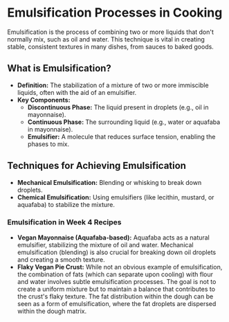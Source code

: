 
# Emulsification Processes in Cooking  
  
Emulsification is the process of combining two or more liquids that don't normally mix, such as oil and water. This technique is vital in creating stable, consistent textures in many dishes, from sauces to baked goods.  
  
## What is Emulsification?  
  
* **Definition:** The stabilization of a mixture of two or more immiscible liquids, often with the aid of an emulsifier.  
* **Key Components:**  
	+ **Discontinuous Phase:** The liquid present in droplets (e.g., oil in mayonnaise).  
	+ **Continuous Phase:** The surrounding liquid (e.g., water or aquafaba in mayonnaise).  
	+ **Emulsifier:** A molecule that reduces surface tension, enabling the phases to mix.  
  
## Techniques for Achieving Emulsification  
  
* **Mechanical Emulsification:** Blending or whisking to break down droplets.  
* **Chemical Emulsification:** Using emulsifiers (like lecithin, mustard, or aquafaba) to stabilize the mixture.  
  
### Emulsification in Week 4 Recipes  
  
* **Vegan Mayonnaise (Aquafaba-based):** Aquafaba acts as a natural emulsifier, stabilizing the mixture of oil and water. Mechanical emulsification (blending) is also crucial for breaking down oil droplets and creating a smooth texture.  
* **Flaky Vegan Pie Crust:** While not an obvious example of emulsification, the combination of fats (which can separate upon cooling) with flour and water involves subtle emulsification processes. The goal is not to create a uniform mixture but to maintain a balance that contributes to the crust's flaky texture. The fat distribution within the dough can be seen as a form of emulsification, where the fat droplets are dispersed within the dough matrix.  
